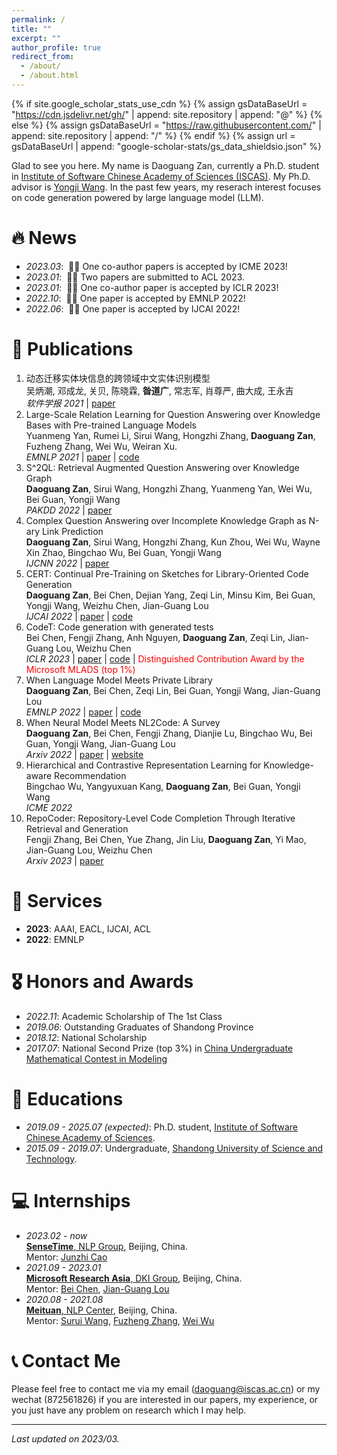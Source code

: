 ```yaml
---
permalink: /
title: ""
excerpt: ""
author_profile: true
redirect_from: 
  - /about/
  - /about.html
---
```


{% if site.google_scholar_stats_use_cdn %}
{% assign gsDataBaseUrl = "https://cdn.jsdelivr.net/gh/" | append: site.repository | append: "@" %}
{% else %}
{% assign gsDataBaseUrl = "https://raw.githubusercontent.com/" | append: site.repository | append: "/" %}
{% endif %}
{% assign url = gsDataBaseUrl | append: "google-scholar-stats/gs_data_shieldsio.json" %}

<span class='anchor' id='about-me'></span>

Glad to see you here. My name is Daoguang Zan, currently a Ph.D. student in [Institute of Software Chinese Academy of Sciences (ISCAS)](http://www.iscas.ac.cn/). My Ph.D. advisor is [Yongji Wang](https://www.researchgate.net/profile/Yongji-Wang-3). In the past few years, my reserach interest focuses on code generation powered by large language model (LLM).

# 🔥 News
- *2023.03*: &nbsp;🎉🎉 One co-author papers is accepted by ICME 2023!
- *2023.01*: &nbsp;🎉🎉 Two papers are submitted to ACL 2023.
- *2023.01*: &nbsp;🎉🎉 One co-author paper is accepted by ICLR 2023!
- *2022.10*: &nbsp;🎉🎉 One paper is accepted by EMNLP 2022!
- *2022.06*: &nbsp;🎉🎉 One paper is accepted by IJCAI 2022!


# 📝 Publications 

1. 动态迁移实体块信息的跨领域中文实体识别模型  
 吴炳潮, 邓成龙, 关贝, 陈晓霖,  **昝道广**, 常志军, 肖尊严, 曲大成, 王永吉  
 *软件学报 2021* | [paper](https://www.jos.org.cn/jos/article/pdf/6305)  
1. Large-Scale Relation Learning for Question Answering over Knowledge Bases with Pre-trained Language Models  
 Yuanmeng Yan, Rumei Li, Sirui Wang, Hongzhi Zhang, **Daoguang Zan**, Fuzheng Zhang, Wei Wu, Weiran Xu.  
 *EMNLP 2021* | [paper](https://aclanthology.org/2021.emnlp-main.296.pdf) | [code](https://github.com/yym6472/KBQARelationLearning)  
1. S^2QL: Retrieval Augmented Question Answering over Knowledge Graph  
 **Daoguang Zan**, Sirui Wang, Hongzhi Zhang, Yuanmeng Yan, Wei Wu, Bei Guan, Yongji Wang  
 *PAKDD 2022* | [paper](https://link.springer.com/chapter/10.1007/978-3-031-05981-0_18)  
1. Complex Question Answering over Incomplete Knowledge Graph as N-ary Link Prediction  
 **Daoguang Zan**, Sirui Wang, Hongzhi Zhang, Kun Zhou, Wei Wu, Wayne Xin Zhao, Bingchao Wu, Bei Guan, Yongji Wang  
 *IJCNN 2022* | [paper](https://ieeexplore.ieee.org/abstract/document/9892700)  
1. CERT: Continual Pre-Training on Sketches for Library-Oriented Code Generation  
 **Daoguang Zan**, Bei Chen, Dejian Yang, Zeqi Lin, Minsu Kim, Bei Guan, Yongji Wang, Weizhu Chen, Jian-Guang Lou  
 *IJCAI 2022* | [paper](https://arxiv.org/pdf/2206.06888.pdf) | [code](https://github.com/microsoft/PyCodeGPT/tree/main/cert)  
1. CodeT: Code generation with generated tests  
 Bei Chen, Fengji Zhang, Anh Nguyen, **Daoguang Zan**, Zeqi Lin, Jian-Guang Lou, Weizhu Chen  
 *ICLR 2023* | [paper](https://arxiv.org/pdf/2207.10397.pdf) | [code](https://github.com/microsoft/CodeT) | <font color='red'>Distinguished Contribution Award by the Microsoft MLADS (top 1%)</font>
1. When Language Model Meets Private Library  
 **Daoguang Zan**, Bei Chen, Zeqi Lin, Bei Guan, Yongji Wang, Jian-Guang Lou  
 *EMNLP 2022* | [paper](https://arxiv.org/pdf/2210.17236.pdf) | [code](https://github.com/microsoft/PyCodeGPT/tree/main/apicoder)  
1. When Neural Model Meets NL2Code: A Survey  
 **Daoguang Zan**, Bei Chen, Fengji Zhang, Dianjie Lu, Bingchao Wu, Bei Guan, Yongji Wang, Jian-Guang Lou  
 *Arxiv 2022* | [paper](https://arxiv.org/pdf/2212.09420.pdf) | [website](https://nl2code.github.io)  
1. Hierarchical and Contrastive Representation Learning for Knowledge-aware Recommendation  
 Bingchao Wu, Yangyuxuan Kang, **Daoguang Zan**, Bei Guan, Yongji Wang  
 *ICME 2022*
1. RepoCoder: Repository-Level Code Completion Through Iterative Retrieval and Generation  
 Fengji Zhang, Bei Chen, Yue Zhang, Jin Liu, **Daoguang Zan**, Yi Mao, Jian-Guang Lou, Weizhu Chen  
 *Arxiv 2023* | [paper](https://arxiv.org/pdf/2303.12570.pdf)
 
# 💖 Services
- **2023**: AAAI, EACL, IJCAI, ACL
- **2022**: EMNLP

# 🎖 Honors and Awards
- *2022.11*: Academic Scholarship of The 1st Class
- *2019.06*: Outstanding Graduates of Shandong Province
- *2018.12*: National Scholarship
- *2017.07*: National Second Prize (top 3%) in [China Undergraduate Mathematical Contest in Modeling](http://www.mcm.edu.cn/)

# 📖 Educations
- *2019.09 - 2025.07 (expected)*: Ph.D. student, [Institute of Software Chinese Academy of Sciences](http://www.iscas.ac.cn/). 
- *2015.09 - 2019.07*: Undergraduate, [Shandong University of Science and Technology](http://www.sdust.edu.cn/). 

# 💻 Internships
- *2023.02 - now*  
 [**SenseTime**, NLP Group](https://www.sensetime.com/en/), Beijing, China.  
 Mentor: [Junzhi Cao](https://scholar.google.com/citations?user=1rSXKxkAAAAJ&hl=zh-CN&oi=ao)  
- *2021.09 - 2023.01*  
 [**Microsoft Research Asia**, DKI Group](https://www.msra.cn/), Beijing, China.  
 Mentor: [Bei Chen](https://scholar.google.com/citations?user=Po65v_MAAAAJ&hl=zh-CN), [Jian-Guang Lou](https://scholar.google.com/citations?user=alDxINIAAAAJ&hl=zh-CN)  
- *2020.08 - 2021.08*  
 [**Meituan**, NLP Center](https://about.meituan.com/en), Beijing, China.  
 Mentor: [Surui Wang](https://scholar.google.com/citations?user=9dxrGHQAAAAJ&hl=zh-CN), [Fuzheng Zhang](https://scholar.google.com/citations?user=8R0hla4AAAAJ&hl=zh-CN&oi=ao), [Wei Wu](https://scholar.google.com/citations?user=YtqXSzMAAAAJ&hl=zh-CN&oi=ao)  
  

# 📞 Contact Me
Please feel free to contact me via my email (daoguang@iscas.ac.cn) or my wechat (872561826) if you are interested in our papers, my experience, or you just have any problem on research which I may help.

---
*Last updated on 2023/03.*


<script type="text/javascript" id="clustrmaps" src="//clustrmaps.com/map_v2.js?d=zmtGZVaoV3OYgT58goKB72wFxHzXG8QiqULjbLjGAro&cl=ffffff&w=a"></script>
